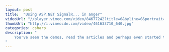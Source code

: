 ```yaml
---
layout: post
title:  "Using ASP.NET SignalR... in anger"
videoUrl: "//player.vimeo.com/video/84677242?title=0&byline=0&portrait=0"
thumbUrl: "http://i.vimeocdn.com/video/461633710_640.jpg"
categories: csharp
description: "
    You've seen the demos, read the articles and perhaps even started to use SignalR in a project, but now you're ready for the nitty gritty. What are the best patterns for using SignalR in a real application? How do you deal with users and authorization? How does it work with your favorite IoC container? How do you flow data from back-end systems to SignalR clients? How do you successfully self-host SignalR along side other OWIN compliant frameworks like Nancy and ASP.NET Web API? Damian and David from the SignalR team will answer these questions and more on stage by doing what you do: writing code.
"
---
```

